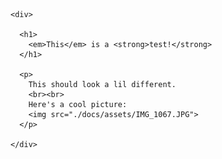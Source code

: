 <html>
  <head>
    <link rel="icon" href="./docs/assets/IMG_1067.JPG">
  </head>
  
  <body>
    
    <div>
    
      <h1>
        <em>This</em> is a <strong>test!</strong>
      </h1>
      
      <p>
        This should look a lil different.
        <br><br>
        Here's a cool picture:
        <img src="./docs/assets/IMG_1067.JPG">
      </p>
      
    </div>
    
  </body>
</html>
